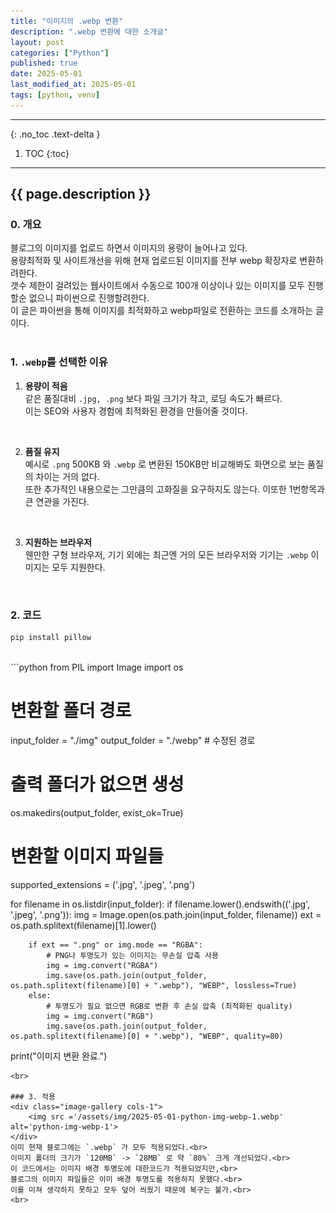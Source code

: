 ```yaml
---
title: "이미지의 .webp 변환"
description: ".webp 변환에 대한 소개글"
layout: post
categories: ["Python"]
published: true
date: 2025-05-01
last_modified_at: 2025-05-01
tags: [python, venv]
---
```

---
{: .no_toc .text-delta }

1. TOC
{:toc}
---

<!-- 글의 제목은 ##
    나머지 큰 제목은 ###
    이후 나머지는 3개이상 -->

## {{ page.description }}

### 0. 개요
블로그의 이미지를 업로드 하면서 이미지의 용량이 늘어나고 있다.<br>
용량최적화 및 사이트개선을 위해 현재 업로드된 이미지를 전부 webp 확장자로 변환하려한다.<br>
갯수 제한이 걸려있는 웹사이트에서 수동으로 100개 이상이나 있는 이미지를 모두 진행할순 없으니 파이썬으로 진행할려한다.<br>
이 글은 파이썬을 통해 이미지를 최적화하고 webp파일로 전환하는 코드를 소개하는 글이다.<br>
<br>

### 1. `.webp`를 선택한 이유
1. <b>용량이 적음</b><br>
    같은 품질대비 `.jpg, .png` 보다 파일 크기가 작고, 로딩 속도가 빠르다.<br>
    이는 SEO와 사용자 경험에 최적화된 환경을 만들어줄 것이다.
<br>

2. <b>품질 유지</b><br>
    예시로 `.png` 500KB 와 `.webp` 로 변환된 150KB만 비교해봐도 화면으로 보는 품질의 차이는 거의 없다.<br>
    또한 추가적인 내용으로는 그만큼의 고화질을 요구하지도 않는다. 이또한 1번항목과 큰 연관을 가진다.
<br>

3. <b>지원하는 브라우저</b><br>
    웬만한 구형 브라우저, 기기 외에는 최근엔 거의 모든 브라우저와 기기는 `.webp` 이미지는 모두 지원한다.
<br>

### 2. 코드
```python
pip install pillow
```
<br>
```python
from PIL import Image
import os

# 변환할 폴더 경로
input_folder = "./img"
output_folder = "./webp"  # 수정된 경로

# 출력 폴더가 없으면 생성
os.makedirs(output_folder, exist_ok=True)

# 변환할 이미지 파일들
supported_extensions = ('.jpg', '.jpeg', '.png')

for filename in os.listdir(input_folder):
    if filename.lower().endswith(('.jpg', '.jpeg', '.png')):
        img = Image.open(os.path.join(input_folder, filename))
        ext = os.path.splitext(filename)[1].lower()

        if ext == ".png" or img.mode == "RGBA":
            # PNG나 투명도가 있는 이미지는 무손실 압축 사용
            img = img.convert("RGBA")
            img.save(os.path.join(output_folder, os.path.splitext(filename)[0] + ".webp"), "WEBP", lossless=True)
        else:
            # 투명도가 필요 없으면 RGB로 변환 후 손실 압축 (최적화된 quality)
            img = img.convert("RGB")
            img.save(os.path.join(output_folder, os.path.splitext(filename)[0] + ".webp"), "WEBP", quality=80)


print("이미지 변환 완료.")
```
<br>

### 3. 적용
<div class="image-gallery cols-1">
    <img src ='/assets/img/2025-05-01-python-img-webp-1.webp' alt='python-img-webp-1'>
</div>
이미 현재 블로그에는 `.webp` 가 모두 적용되었다.<br>
이미지 폴더의 크기가 `120MB` -> `28MB` 로 약 `80%` 크게 개선되었다.<br>
이 코드에서는 이미지 배경 투명도에 대한코드가 적용되었지만,<br>
블로그의 이미지 파일들은 이미 배경 투명도를 적용하지 못했다.<br>
이를 미쳐 생각하지 못하고 모두 덮어 씌웠기 때문에 복구는 불가.<br>
<br>